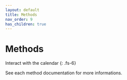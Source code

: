 ```yaml
---
layout: default
title: Methods
nav_order: 9
has_children: true
---
```


# Methods

Interact with the calendar
{: .fs-6}

See each method documentation for more informations.
